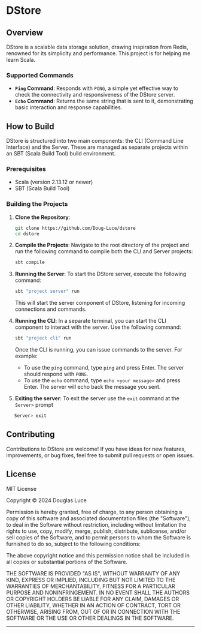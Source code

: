 
# DStore

## Overview
DStore is a scalable data storage solution, drawing inspiration from Redis, renowned for its simplicity and performance. This project is for helping me learn Scala.

### Supported Commands
- **`Ping` Command**: Responds with `PONG`, a simple yet effective way to check the connectivity and responsiveness of the DStore server.
- **`Echo` Command**: Returns the same string that is sent to it, demonstrating basic interaction and response capabilities.

## How to Build
DStore is structured into two main components: the CLI (Command Line Interface) and the Server. These are managed as separate projects within an SBT (Scala Build Tool) build environment.

### Prerequisites
- Scala (version 2.13.12 or newer)
- SBT (Scala Build Tool)

### Building the Projects
1. **Clone the Repository**:
   ```sh
   git clone https://github.com/Doug-Luce/dstore
   cd dstore
   ```

2. **Compile the Projects**:
   Navigate to the root directory of the project and run the following command to compile both the CLI and Server projects:
   ```sh
   sbt compile
   ```

3. **Running the Server**:
   To start the DStore server, execute the following command:
   ```sh
   sbt "project server" run
   ```
   This will start the server component of DStore, listening for incoming connections and commands.

4. **Running the CLI**:
   In a separate terminal, you can start the CLI component to interact with the server. Use the following command:
   ```sh
   sbt "project cli" run
   ```

   Once the CLI is running, you can issue commands to the server. For example:
   - To use the `ping` command, type `ping` and press Enter. The server should respond with `PONG`.
   - To use the `echo` command, type `echo <your message>` and press Enter. The server will echo back the message you sent.
5. **Exiting the server**: To exit the server use the `exit` command at the `Server>` prompt
```sh
   Server> exit
```


## Contributing
Contributions to DStore are welcome! If you have ideas for new features, improvements, or bug fixes, feel free to submit pull requests or open issues.

## License
MIT License

Copyright © 2024 Douglas Luce

Permission is hereby granted, free of charge, to any person obtaining a copy
of this software and associated documentation files (the "Software"), to deal
in the Software without restriction, including without limitation the rights
to use, copy, modify, merge, publish, distribute, sublicense, and/or sell
copies of the Software, and to permit persons to whom the Software is
furnished to do so, subject to the following conditions:

The above copyright notice and this permission notice shall be included in all
copies or substantial portions of the Software.

THE SOFTWARE IS PROVIDED "AS IS", WITHOUT WARRANTY OF ANY KIND, EXPRESS OR
IMPLIED, INCLUDING BUT NOT LIMITED TO THE WARRANTIES OF MERCHANTABILITY,
FITNESS FOR A PARTICULAR PURPOSE AND NONINFRINGEMENT. IN NO EVENT SHALL THE
AUTHORS OR COPYRIGHT HOLDERS BE LIABLE FOR ANY CLAIM, DAMAGES OR OTHER
LIABILITY, WHETHER IN AN ACTION OF CONTRACT, TORT OR OTHERWISE, ARISING FROM,
OUT OF OR IN CONNECTION WITH THE SOFTWARE OR THE USE OR OTHER DEALINGS IN THE
SOFTWARE.


---

